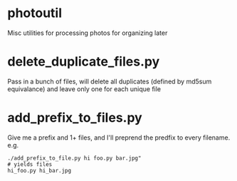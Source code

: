 # photoutil
Misc utilities for processing photos for organizing later

# delete_duplicate_files.py
Pass in a bunch of files, will delete all duplicates (defined by md5sum equivalance) and leave only one for each unique file

# add_prefix_to_files.py
Give me a prefix and 1+ files, and I'll preprend the predfix to every filename.
e.g.
```
./add_prefix_to_file.py hi foo.py bar.jpg"
# yields files
hi_foo.py hi_bar.jpg
```